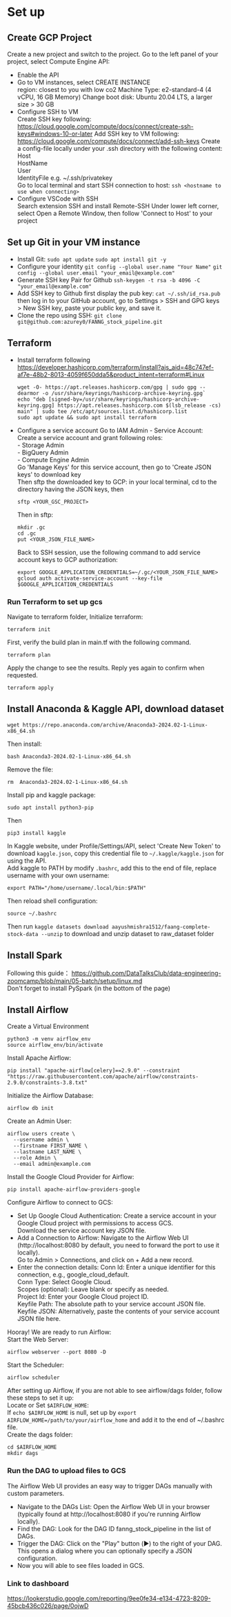 # Set up 

## Create GCP Project
Create a new project and switch to the project.
Go to the left panel of your project, select Compute Engine API:
- Enable the API  
- Go to VM instances, select CREATE INSTANCE  
	region: closest to you with low co2
	Machine Type: e2-standard-4 (4 vCPU, 16 GB Memory)
	Change boot disk: Ubuntu 20.04 LTS, a larger size > 30 GB
- Configure SSH to VM  
	Create SSH key following: https://cloud.google.com/compute/docs/connect/create-ssh-keys#windows-10-or-later
	Add SSH key to VM following: https://cloud.google.com/compute/docs/connect/add-ssh-keys
	Create a config-file locally under your .ssh directory with the following content:  
			Host <hostname to use when connecting>    
			HostName <external IP>    
			User <DESIREDUSERNAMEONVM you specified in ssh-keygen command>  
			IdentityFile <path to your private key> e.g.  ~/.ssh/privatekey  
	Go to local terminal and start SSH connection to host:
		`ssh <hostname to use when connecting>`
- Configure VSCode with SSH  
	Search extension SSH and install Remote-SSH
	Under lower left corner, select Open a Remote Window, then follow 'Connect to Host' to your project 

## Set up Git in your VM instance
- Install Git:
	`sudo apt update`
	`sudo apt install git -y`
- Configure your identity
	`git config --global user.name "Your Name"`
	`git config --global user.email "your_email@example.com"`
- Generate SSH key Pair for Github
	`ssh-keygen -t rsa -b 4096 -C "your_email@example.com"`
- Add SSH key to Github
	first display the pub key:
	`cat ~/.ssh/id_rsa.pub`
	then log in to your GitHub account, go to Settings > SSH and GPG keys > New SSH key, paste your public key, and save it.
- Clone the repo using SSH:
	`git clone git@github.com:azurey0/FANNG_stock_pipeline.git`

## Terraform
- Install terraform following https://developer.hashicorp.com/terraform/install?ajs_aid=48c747ef-af7e-48b2-8013-4059f650dda5&product_intent=terraform#Linux
    ```
	wget -O- https://apt.releases.hashicorp.com/gpg | sudo gpg --dearmor -o /usr/share/keyrings/hashicorp-archive-keyring.gpg`
	echo "deb [signed-by=/usr/share/keyrings/hashicorp-archive-keyring.gpg] https://apt.releases.hashicorp.com $(lsb_release -cs) main" | sudo tee /etc/apt/sources.list.d/hashicorp.list
	sudo apt update && sudo apt install terraform
    ```

- Configure a service account
	Go to IAM Admin - Service Account: \
	Create a service account and grant following roles: \
		- Storage Admin \
		- BigQuery Admin \
		- Compute Engine Admin \
	Go 'Manage Keys' for this service account, then go to 'Create JSON keys' to download key\
	Then sftp the downloaded key to GCP: in your local terminal, cd to the directory having the JSON keys, then 
    ```
	sftp <YOUR_GSC_PROJECT>
    ```
	Then in sftp:
    ```
	mkdir .gc
	cd .gc
	put <YOUR_JSON_FILE_NAME>
    ```
	Back to SSH session, use the following command to add service account keys to GCP authorization:
    ```
	export GOOGLE_APPLICATION_CREDENTIALS=~/.gc/<YOUR_JSON_FILE_NAME>
	gcloud auth activate-service-account --key-file $GOOGLE_APPLICATION_CREDENTIALS
    ```
### Run Terraform to set up gcs
Navigate to terraform folder,
Initialize terraform:
```
terraform init
```
First, verify the build plan in main.tf with the following command.  
```
terraform plan
```
Apply the change to see the results. Reply yes again to confirm when requested.  
```
terraform apply
```

## Install Anaconda & Kaggle API, download dataset
 ```
 wget https://repo.anaconda.com/archive/Anaconda3-2024.02-1-Linux-x86_64.sh
```
 Then install:
 ```
 bash Anaconda3-2024.02-1-Linux-x86_64.sh
```
 Remove the file:
 ```
 rm  Anaconda3-2024.02-1-Linux-x86_64.sh
```
Install pip and kaggle package:
```
sudo apt install python3-pip
```
Then
```
pip3 install kaggle
```
In Kaggle website, under Profile/Settings/API, select 'Create New Token' to download `kaggle.json`, copy this credential file to `~/.kaggle/kaggle.json` for using the API.\
Add kaggle to PATH by modify `.bashrc`, add this to the end of file, replace username with your own username:
```
export PATH="/home/username/.local/bin:$PATH"
```
Then reload shell configuration:
```
source ~/.bashrc
```
Then run `kaggle datasets download aayushmishra1512/faang-complete-stock-data --unzip` to download and unzip dataset to raw_dataset folder


## Install Spark
Following this guide：
https://github.com/DataTalksClub/data-engineering-zoomcamp/blob/main/05-batch/setup/linux.md \
Don't forget to install PySpark (in the bottom of the page)

## Install Airflow
Create a Virtual Environment 
```
python3 -m venv airflow_env
source airflow_env/bin/activate
```
Install Apache Airflow:
```
pip install "apache-airflow[celery]==2.9.0" --constraint "https://raw.githubusercontent.com/apache/airflow/constraints-2.9.0/constraints-3.8.txt"
```
Initialize the Airflow Database:
```
airflow db init
```
Create an Admin User:
```
airflow users create \
  --username admin \
  --firstname FIRST_NAME \
  --lastname LAST_NAME \
  --role Admin \
  --email admin@example.com
```
Install the Google Cloud Provider for Airflow:
```
pip install apache-airflow-providers-google
```
Configure Airflow to connect to GCS:
- Set Up Google Cloud Authentication:
Create a service account in your Google Cloud project with permissions to access GCS.\
Download the service account key JSON file.
- Add a Connection to Airflow:
Navigate to the Airflow Web UI (http://localhost:8080 by default, you need to forward the port to use it locally).\
Go to Admin > Connections, and click on + Add a new record.
- Enter the connection details:
Conn Id: Enter a unique identifier for this connection, e.g., google_cloud_default.\
Conn Type: Select Google Cloud.\
Scopes (optional): Leave blank or specify as needed.\
Project Id: Enter your Google Cloud project ID.\
Keyfile Path: The absolute path to your service account JSON file.\
Keyfile JSON: Alternatively, paste the contents of your service account JSON file here.

Hooray! We are ready to run Airflow:\
Start the Web Server:
```
airflow webserver --port 8080 -D
```
Start the Scheduler:
```
airflow scheduler
```

After setting up Airflow, if you are not able to see airflow/dags folder, follow these steps to set it up:\
Locate or Set `$AIRFLOW_HOME`:\
If `echo $AIRFLOW_HOME` is null, set up by `export AIRFLOW_HOME=/path/to/your/airflow_home` and add it to the end of ~/.bashrc file.\
Create the dags folder:
```
cd $AIRFLOW_HOME
mkdir dags
```

### Run the DAG to upload files to GCS
The Airflow Web UI provides an easy way to trigger DAGs manually with custom parameters.
- Navigate to the DAGs List: Open the Airflow Web UI in your browser (typically found at http://localhost:8080 if you're running Airflow locally).  
- Find the DAG: Look for the DAG ID fanng_stock_pipeline in the list of DAGs.
- Trigger the DAG: Click on the "Play" button (▶️) to the right of your DAG. This opens a dialog where you can optionally specify a JSON configuration. 
- Now you will able to see files loaded in GCS.


### Link to dashboard
https://lookerstudio.google.com/reporting/9ee0fe34-e134-4723-8209-45bcb436c026/page/0ojwD